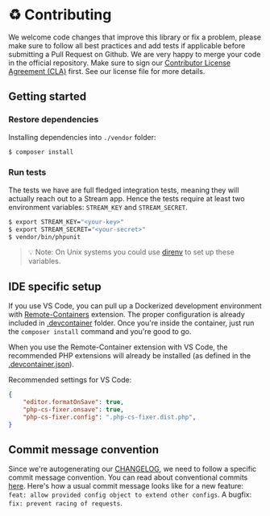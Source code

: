 # ♻️ Contributing

We welcome code changes that improve this library or fix a problem, please make sure to follow all best practices and add tests if applicable before submitting a Pull Request on Github. We are very happy to merge your code in the official repository. Make sure to sign our [Contributor License Agreement (CLA)](https://docs.google.com/forms/d/e/1FAIpQLScFKsKkAJI7mhCr7K9rEIOpqIDThrWxuvxnwUq2XkHyG154vQ/viewform) first. See our license file for more details.

## Getting started

### Restore dependencies

Installing dependencies into `./vendor` folder:

```bash
$ composer install
```

### Run tests

The tests we have are full fledged integration tests, meaning they will actually reach out to a Stream app. Hence the tests require at least two environment variables: `STREAM_KEY` and `STREAM_SECRET`.

```bash
$ export STREAM_KEY="<your-key>"
$ export STREAM_SECRET="<your-secret>"
$ vendor/bin/phpunit
```

> 💡 Note: On Unix systems you could use [direnv](https://direnv.net/) to set up these variables.

## IDE specific setup

If you use VS Code, you can pull up a Dockerized development environment with [Remote-Containers](https://marketplace.visualstudio.com/items?itemName=ms-vscode-remote.remote-containers) extension. The proper configuration is already included in [.devcontainer](./.devcontainer/) folder. Once you're inside the container, just run the `composer install` command and you're good to go.

When you use the Remote-Container extension with VS Code, the recommended PHP extensions will already be installed (as defined in the [.devcontainer.json](.devcontainer/devcontainer.json)).

Recommended settings for VS Code:
```json
{
    "editor.formatOnSave": true,
    "php-cs-fixer.onsave": true,
    "php-cs-fixer.config": ".php-cs-fixer.dist.php",
}
```

## Commit message convention

Since we're autogenerating our [CHANGELOG](./CHANGELOG.md), we need to follow a specific commit message convention.
You can read about conventional commits [here](https://www.conventionalcommits.org/). Here's how a usual commit message looks like for a new feature: `feat: allow provided config object to extend other configs`. A bugfix: `fix: prevent racing of requests`.

